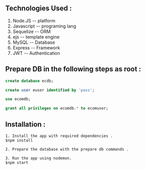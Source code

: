 ## Technologies Used :

1. Node.JS    -- platform
2. Javascript -- programing lang
3. Sequelize  -- ORM
4. ejs        -- template engine
6. MySQL      -- Database
7. Express    -- Framework
8. JWT        -- Authentication

## Prepare DB in the following steps as root :

```SQL
create database ecdb;

create user euser identified by 'pass';

use ecomdb;

grant all privileges on ecomdb.* to ecomuser;
```

## Installation :
```
1. Install the app with required dependencies .
$npm install

2. Prepare the database with the prepare db commands .

3. Run the app using nodemon.
$npm start
```
